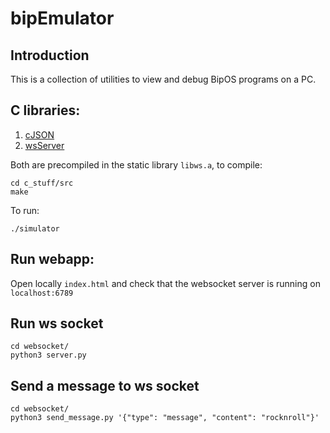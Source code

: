 # bipEmulator

## Introduction

This is a collection of utilities to view and debug BipOS programs on a PC.

## C libraries:

1. [cJSON](https://github.com/DaveGamble/cJSON)
2. [wsServer](https://github.com/Theldus/wsServer)

Both are precompiled in the static library `libws.a`, to compile:

```
cd c_stuff/src
make
```

To run:
```
./simulator
```

## Run webapp:
Open locally ```index.html``` and check that the websocket server is running on ```localhost:6789```

## Run ws socket

```
cd websocket/
python3 server.py
```

## Send a message to ws socket

```
cd websocket/
python3 send_message.py '{"type": "message", "content": "rocknroll"}'
```
